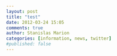 ```yaml
---
layout: post
title: "test"
date: 2012-03-24 15:05
comments: true
author: Stanislas Marion
categories: [information, news, twitter]
#published: false
---
```

